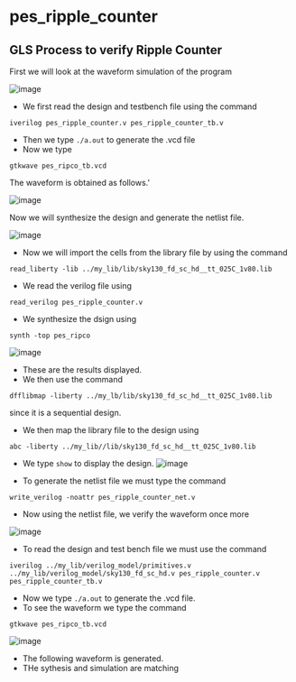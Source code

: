 # pes_ripple_counter

## GLS Process to verify Ripple Counter

First we will look at the waveform simulation of the program 

![image](https://github.com/AniruddhaN2203/pes_ripple_counter/assets/142299140/f861df6a-b520-4b3f-9d58-3d757d97e8b1)

- We first read the design and testbench file using the command
```
iverilog pes_ripple_counter.v pes_ripple_counter_tb.v
```
- Then we type ```./a.out``` to generate the .vcd file
- Now we type
```
gtkwave pes_ripco_tb.vcd
```
The waveform is obtained as follows.'

![image](https://github.com/AniruddhaN2203/pes_ripple_counter/assets/142299140/ea9607da-e590-42cb-ae5e-3eecdac11cb2)

Now we will synthesize the design and generate the netlist file.

![image](https://github.com/AniruddhaN2203/pes_ripple_counter/assets/142299140/5afde0eb-f9ad-4d7c-b976-983fcc643815)
- Now we will import the cells from the library file by using the command
```
read_liberty -lib ../my_lib/lib/sky130_fd_sc_hd__tt_025C_1v80.lib
```
- We read the verilog file using
```
read_verilog pes_ripple_counter.v
```
- We synthesize the dsign using
```
synth -top pes_ripco
```

![image](https://github.com/AniruddhaN2203/pes_ripple_counter/assets/142299140/f98df9e6-467e-43f2-ab9f-e053c583a160)
- These are the results displayed.
- We then use the command
```
dfflibmap -liberty ../my_lb/lib/sky130_fd_sc_hd__tt_025C_1v80.lib
```
since it is a sequential design.
- We then map the library file to the design using
```
abc -liberty ../my_lib//lib/sky130_fd_sc_hd__tt_025C_1v80.lib
```
- We type ```show``` to display the design.
![image](https://github.com/AniruddhaN2203/pes_ripple_counter/assets/142299140/204ff87b-01cd-4814-a2d8-0a17a74b6725)

- To generate the netlist file we must type the command
```
write_verilog -noattr pes_ripple_counter_net.v
```
- Now using the netlist file, we verify the waveform once more

![image](https://github.com/AniruddhaN2203/pes_ripple_counter/assets/142299140/f7b30472-674a-4733-bff0-ce80e4fd3469)
- To read the design and test bench file we must use the command
```
iverilog ../my_lib/verilog_model/primitives.v ../my_lib/verilog_model/sky130_fd_sc_hd.v pes_ripple_counter.v pes_ripple_counter_tb.v
```
- Now we type ```./a.out``` to generate the .vcd file.
- To see the waveform we type the command
```
gtkwave pes_ripco_tb.vcd
```

![image](https://github.com/AniruddhaN2203/pes_ripple_counter/assets/142299140/f11dbe79-e382-4766-823a-6b5321c6b570)
- The following waveform is generated.
- THe sythesis and simulation are matching
